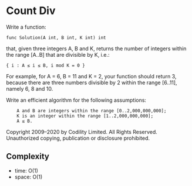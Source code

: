 # Count Div

Write a function:

    func Solution(A int, B int, K int) int

that, given three integers A, B and K, returns the number of integers within the range [A..B] that are divisible by K, i.e.:

    { i : A ≤ i ≤ B, i mod K = 0 }

For example, for A = 6, B = 11 and K = 2, your function should return 3, because there are three numbers divisible by 2 within the range [6..11], namely 6, 8 and 10.

Write an efficient algorithm for the following assumptions:

        A and B are integers within the range [0..2,000,000,000];
        K is an integer within the range [1..2,000,000,000];
        A ≤ B.

Copyright 2009–2020 by Codility Limited. All Rights Reserved. Unauthorized copying, publication or disclosure prohibited. 

## Complexity

* time: O(1)  
* space: O(1)